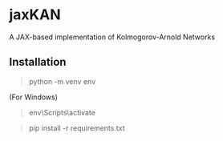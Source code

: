 # jaxKAN

A JAX-based implementation of Kolmogorov-Arnold Networks

## Installation

> python -m venv env

(For Windows)

> env\Scripts\activate

> pip install -r requirements.txt